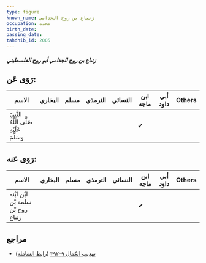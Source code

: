 ```yaml
---
type: figure
known_name: زنباع بن روح الجذامي
occupation: محدث
birth_date:
passing_date:
tahdhib_id: 2005
---
```

##### زنباع بن روح الجذامي أبو روح الفلسطيني

## رَوَى عَن:
| الاسم                                      | البخاري | مسلم | الترمذي | النسائي | ابن ماجه | أبي داود | Others |
| ------------------------------------------ | ------- | ---- | ------- | ------- | -------- | -------- | ------ |
| النَّبِيّ صَلَّى اللَّهُ عَلَيْهِ وسَلَّمَ |         |      |         |         | ✔        |          |        |
## رَوَى عَنه:
| الاسم                             | البخاري | مسلم | الترمذي | النسائي | ابن ماجه | أبي داود | Others |
| --------------------------------- | ------- | ---- | ------- | ------- | -------- | -------- | ------ |
| ابْن ابْنه سلمة بْن روح بْن زنباع |         |      |         |         | ✔        |          |        |
## مراجع
- [تهذيب الكمال ٩-٣٩٢](obsidian://open?vault=Tahdhib-al-Kamal&file=Figures/٢٠٠٥-زنباع%20بن%20روح%20الجذامي%20أبو%20روح%20الفلسطيني) ([رابط الشاملة](https://shamela.ws/book/3722/4632))